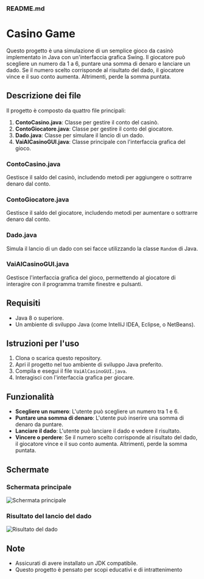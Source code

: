 ### README.md

# Casino Game

Questo progetto è una simulazione di un semplice gioco da casinò implementato in Java con un'interfaccia grafica Swing. Il giocatore può scegliere un numero da 1 a 6, puntare una somma di denaro e lanciare un dado. Se il numero scelto corrisponde al risultato del dado, il giocatore vince e il suo conto aumenta. Altrimenti, perde la somma puntata.

## Descrizione dei file

Il progetto è composto da quattro file principali:

1. **ContoCasino.java**: Classe per gestire il conto del casinò.
2. **ContoGiocatore.java**: Classe per gestire il conto del giocatore.
3. **Dado.java**: Classe per simulare il lancio di un dado.
4. **VaiAlCasinoGUI.java**: Classe principale con l'interfaccia grafica del gioco.

### ContoCasino.java
Gestisce il saldo del casinò, includendo metodi per aggiungere o sottrarre denaro dal conto.


### ContoGiocatore.java
Gestisce il saldo del giocatore, includendo metodi per aumentare o sottrarre denaro dal conto.


### Dado.java
Simula il lancio di un dado con sei facce utilizzando la classe `Random` di Java.


### VaiAlCasinoGUI.java
Gestisce l'interfaccia grafica del gioco, permettendo al giocatore di interagire con il programma tramite finestre e pulsanti.


## Requisiti

- Java 8 o superiore.
- Un ambiente di sviluppo Java (come IntelliJ IDEA, Eclipse, o NetBeans).

## Istruzioni per l'uso

1. Clona o scarica questo repository.
2. Apri il progetto nel tuo ambiente di sviluppo Java preferito.
3. Compila e esegui il file `VaiAlCasinoGUI.java`.
4. Interagisci con l'interfaccia grafica per giocare.

## Funzionalità

- **Scegliere un numero**: L'utente può scegliere un numero tra 1 e 6.
- **Puntare una somma di denaro**: L'utente può inserire una somma di denaro da puntare.
- **Lanciare il dado**: L'utente può lanciare il dado e vedere il risultato.
- **Vincere o perdere**: Se il numero scelto corrisponde al risultato del dado, il giocatore vince e il suo conto aumenta. Altrimenti, perde la somma puntata.

## Schermate

### Schermata principale
![Schermata principale](screenshot_main.png)

### Risultato del lancio del dado
![Risultato del dado](screenshot_result.png)

## Note

- Assicurati di avere installato un JDK compatibile.
- Questo progetto è pensato per scopi educativi e di intrattenimento
  
